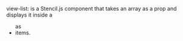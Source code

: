 view-list:
is a Stencil.js component that takes an array as a prop and displays it inside a <ul> as <li> items.
